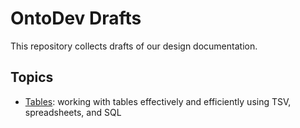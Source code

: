 # OntoDev Drafts

This repository collects drafts of our design documentation.

## Topics

- [Tables](tables/): working with tables effectively and efficiently using TSV, spreadsheets, and SQL


